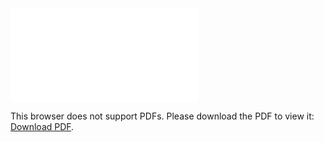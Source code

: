 <object data="christ-in-song/CIS1908pdfs/660.pdf" type="application/pdf" width="100%" height="1024px">
    <embed src="christ-in-song/CIS1908pdfs/660.pdf">
        <p>This browser does not support PDFs. Please download the PDF to view it: <a href="christ-in-song/CIS1908pdfs/660.pdf">Download PDF</a>.</p>
    </embed>
</object>
